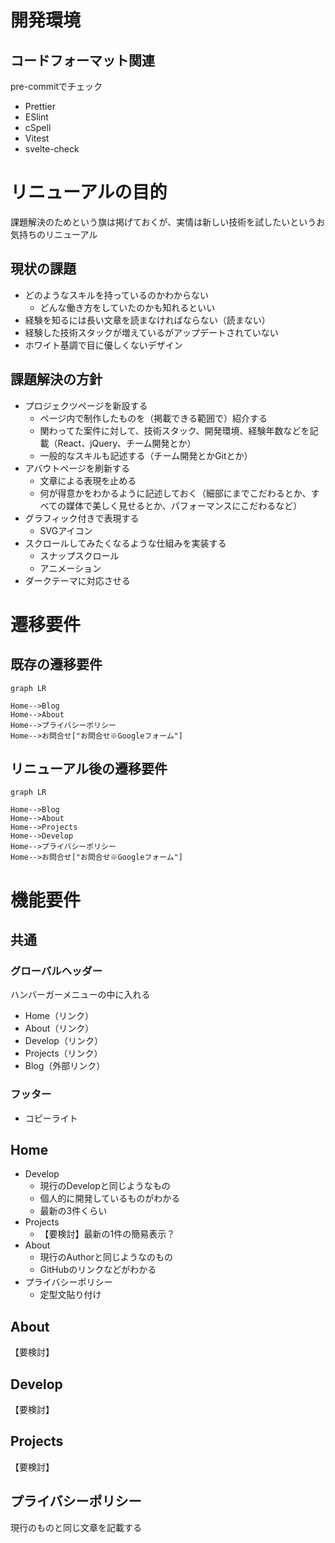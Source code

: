 # 開発環境

## コードフォーマット関連

pre-commitでチェック

* Prettier
* ESlint
* cSpell
* Vitest
* svelte-check

# リニューアルの目的

課題解決のためという旗は掲げておくが、実情は新しい技術を試したいというお気持ちのリニューアル

## 現状の課題

- どのようなスキルを持っているのかわからない
  - どんな働き方をしていたのかも知れるといい
- 経験を知るには長い文章を読まなければならない（読まない）
- 経験した技術スタックが増えているがアップデートされていない
- ホワイト基調で目に優しくないデザイン

## 課題解決の方針

- プロジェクツページを新設する
  - ページ内で制作したものを（掲載できる範囲で）紹介する
  - 関わってた案件に対して、技術スタック、開発環境、経験年数などを記載（React、jQuery、チーム開発とか）
  - 一般的なスキルも記述する（チーム開発とかGitとか）
- アバウトページを刷新する
  - 文章による表現を止める
  - 何が得意かをわかるように記述しておく（細部にまでこだわるとか、すべての媒体で美しく見せるとか、パフォーマンスにこだわるなど）
- グラフィック付きで表現する
  - SVGアイコン
- スクロールしてみたくなるような仕組みを実装する
  - スナップスクロール
  - アニメーション
- ダークテーマに対応させる

# 遷移要件

## 既存の遷移要件

```mermaid
graph LR

Home-->Blog
Home-->About
Home-->プライバシーポリシー
Home-->お問合せ["お問合せ※Googleフォーム"]
```

## リニューアル後の遷移要件

```mermaid
graph LR

Home-->Blog
Home-->About
Home-->Projects
Home-->Develop
Home-->プライバシーポリシー
Home-->お問合せ["お問合せ※Googleフォーム"]
```

# 機能要件


## 共通

### グローバルヘッダー

ハンバーガーメニューの中に入れる

- Home（リンク）
- About（リンク）
- Develop（リンク）
- Projects（リンク）
- Blog（外部リンク）

### フッター

- コピーライト

## Home

- Develop
  - 現行のDevelopと同じようなもの
  - 個人的に開発しているものがわかる
  - 最新の3件くらい
- Projects
  - 【要検討】最新の1件の簡易表示？
- About
  - 現行のAuthorと同じようなのもの
  - GitHubのリンクなどがわかる
- プライバシーポリシー
  - 定型文貼り付け

## About

【要検討】

## Develop

【要検討】

## Projects

【要検討】

## プライバシーポリシー

現行のものと同じ文章を記載する